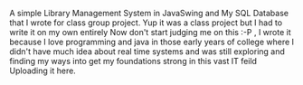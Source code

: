 
A simple Library Management System in JavaSwing and My SQL Database that I wrote for class group project. Yup it was a class project but I had to write it on my own entirely
Now don't start judging me on this :-P , I wrote it because I love programming and java in those early years of college where I didn't have much idea about real time systems and was still exploring and finding my ways into get my foundations strong in this vast IT feild
Uploading it here.
